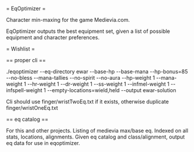
= EqOptimizer =

Character min-maxing for the game Medievia.com.

EqOptimizer outputs the best equipment set, given a list of possible equipment and character preferences.

= Wishlist =

== proper cli ==

./eqoptimizer --eq-directory ewar --base-hp --base-mana --hp-bonus=85 --no-bless --mana-tallies --no-spirit --no-aura --hp-weight 1 --mana-weight 1 --hr-weight 1 --dr-weight 1 --ss-weight 1 --infmel-weight 1 --infspell-weight 1 --empty-locations=wield,held --output ewar-solution

Cli should use finger/wristTwoEq.txt if it exists, otherwise duplicate finger/wristOneEq.txt

== eq catalog ==

For this and other projects. Listing of medievia max/base eq. Indexed on all stats, locations, alignments. Given eq catalog and class/alignment, output eq data for use in eqoptimizer.
